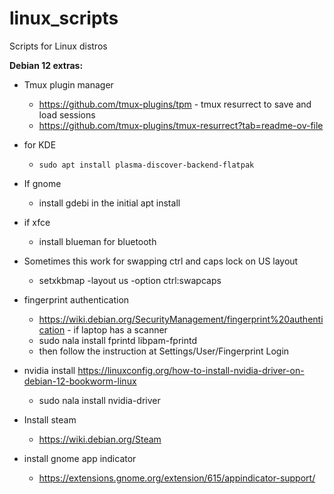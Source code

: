 # linux_scripts
Scripts for Linux distros

**Debian 12 extras:**

- Tmux plugin manager
  - https://github.com/tmux-plugins/tpm - tmux resurrect to save and load sessions
  - https://github.com/tmux-plugins/tmux-resurrect?tab=readme-ov-file

- for KDE
  - `sudo apt install plasma-discover-backend-flatpak`
    
- If gnome
  - install gdebi in the initial apt install
 
- if xfce
  - install blueman for bluetooth

- Sometimes this work for swapping ctrl and caps lock on US layout
    - setxkbmap -layout us -option ctrl:swapcaps


- fingerprint authentication
   - https://wiki.debian.org/SecurityManagement/fingerprint%20authentication - if laptop has a scanner 
   -  sudo nala install fprintd libpam-fprintd
   -  then follow the instruction at Settings/User/Fingerprint Login

- nvidia install https://linuxconfig.org/how-to-install-nvidia-driver-on-debian-12-bookworm-linux
   - sudo nala install nvidia-driver

- Install steam
  - https://wiki.debian.org/Steam

- install gnome app indicator
  - https://extensions.gnome.org/extension/615/appindicator-support/
